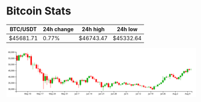 # Bitcoin Stats

BTC/USDT|24h change|24h high|24h low|
|---|---|---|---|
|$45681.71|0.77%|$46743.47|$45332.64|

<img src="./chart.svg">
